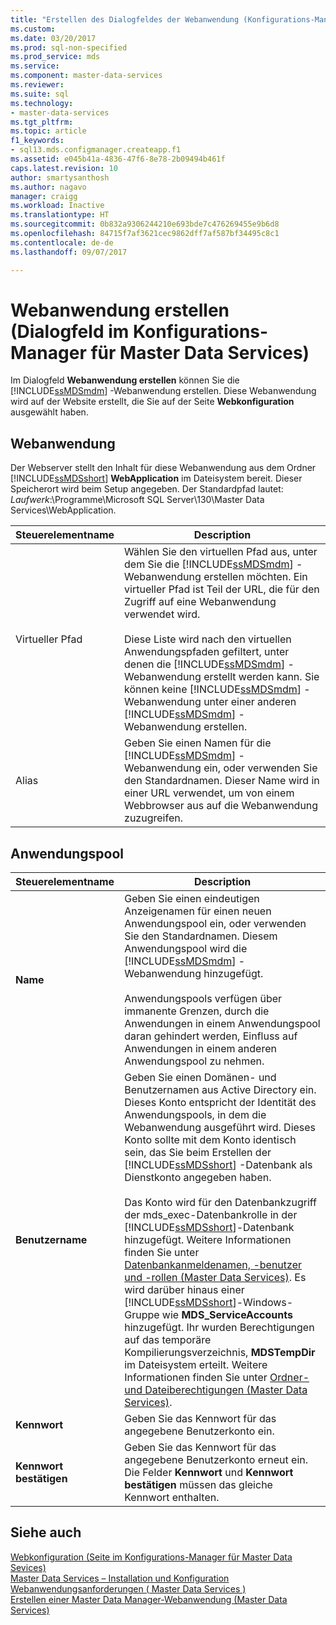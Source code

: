 ```yaml
---
title: "Erstellen des Dialogfeldes der Webanwendung (Konfigurations-Manager für Master Data Services) | Microsoft-Dokumentation"
ms.custom: 
ms.date: 03/20/2017
ms.prod: sql-non-specified
ms.prod_service: mds
ms.service: 
ms.component: master-data-services
ms.reviewer: 
ms.suite: sql
ms.technology:
- master-data-services
ms.tgt_pltfrm: 
ms.topic: article
f1_keywords:
- sql13.mds.configmanager.createapp.f1
ms.assetid: e045b41a-4836-47f6-8e78-2b09494b461f
caps.latest.revision: 10
author: smartysanthosh
ms.author: nagavo
manager: craigg
ms.workload: Inactive
ms.translationtype: HT
ms.sourcegitcommit: 0b832a9306244210e693bde7c476269455e9b6d8
ms.openlocfilehash: 84715f7af3621cec9862dff7af587bf34495c8c1
ms.contentlocale: de-de
ms.lasthandoff: 09/07/2017

---
```

# <a name="create-web-application-dialog-box-master-data-services-configuration-manager"></a>Webanwendung erstellen (Dialogfeld im Konfigurations-Manager für Master Data Services)
  Im Dialogfeld **Webanwendung erstellen** können Sie die [!INCLUDE[ssMDSmdm](../includes/ssmdsmdm-md.md)] -Webanwendung erstellen. Diese Webanwendung wird auf der Website erstellt, die Sie auf der Seite **Webkonfiguration** ausgewählt haben.  
  
## <a name="web-application"></a>Webanwendung  
 Der Webserver stellt den Inhalt für diese Webanwendung aus dem Ordner [!INCLUDE[ssMDSshort](../includes/ssmdsshort-md.md)] **WebApplication** im Dateisystem bereit. Dieser Speicherort wird beim Setup angegeben. Der Standardpfad lautet: *Laufwerk*:\Programme\Microsoft SQL Server\130\Master Data Services\WebApplication.  
  
|Steuerelementname|Description|  
|------------------|-----------------|  
|Virtueller Pfad|Wählen Sie den virtuellen Pfad aus, unter dem Sie die [!INCLUDE[ssMDSmdm](../includes/ssmdsmdm-md.md)] -Webanwendung erstellen möchten. Ein virtueller Pfad ist Teil der URL, die für den Zugriff auf eine Webanwendung verwendet wird.<br /><br /> Diese Liste wird nach den virtuellen Anwendungspfaden gefiltert, unter denen die [!INCLUDE[ssMDSmdm](../includes/ssmdsmdm-md.md)] -Webanwendung erstellt werden kann. Sie können keine [!INCLUDE[ssMDSmdm](../includes/ssmdsmdm-md.md)] -Webanwendung unter einer anderen [!INCLUDE[ssMDSmdm](../includes/ssmdsmdm-md.md)] -Webanwendung erstellen.|  
|Alias|Geben Sie einen Namen für die [!INCLUDE[ssMDSmdm](../includes/ssmdsmdm-md.md)] -Webanwendung ein, oder verwenden Sie den Standardnamen. Dieser Name wird in einer URL verwendet, um von einem Webbrowser aus auf die Webanwendung zuzugreifen.|  
  
## <a name="application-pool"></a>Anwendungspool  
  
|Steuerelementname|Description|  
|------------------|-----------------|  
|**Name**|Geben Sie einen eindeutigen Anzeigenamen für einen neuen Anwendungspool ein, oder verwenden Sie den Standardnamen. Diesem Anwendungspool wird die [!INCLUDE[ssMDSmdm](../includes/ssmdsmdm-md.md)] -Webanwendung hinzugefügt.<br /><br /> Anwendungspools verfügen über immanente Grenzen, durch die Anwendungen in einem Anwendungspool daran gehindert werden, Einfluss auf Anwendungen in einem anderen Anwendungspool zu nehmen.|  
|**Benutzername**|Geben Sie einen Domänen- und Benutzernamen aus Active Directory ein. Dieses Konto entspricht der Identität des Anwendungspools, in dem die Webanwendung ausgeführt wird. Dieses Konto sollte mit dem Konto identisch sein, das Sie beim Erstellen der [!INCLUDE[ssMDSshort](../includes/ssmdsshort-md.md)] -Datenbank als Dienstkonto angegeben haben.<br /><br /> Das Konto wird für den Datenbankzugriff der mds_exec-Datenbankrolle in der [!INCLUDE[ssMDSshort](../includes/ssmdsshort-md.md)]-Datenbank hinzugefügt. Weitere Informationen finden Sie unter [Datenbankanmeldenamen, -benutzer und -rollen &#40;Master Data Services&#41;](../master-data-services/database-logins-users-and-roles-master-data-services.md). Es wird darüber hinaus einer [!INCLUDE[ssMDSshort](../includes/ssmdsshort-md.md)]-Windows-Gruppe wie **MDS_ServiceAccounts** hinzugefügt. Ihr wurden Berechtigungen auf das temporäre Kompilierungsverzeichnis, **MDSTempDir** im Dateisystem erteilt. Weitere Informationen finden Sie unter [Ordner- und Dateiberechtigungen &#40;Master Data Services&#41;](../master-data-services/folder-and-file-permissions-master-data-services.md).|  
|**Kennwort**|Geben Sie das Kennwort für das angegebene Benutzerkonto ein.|  
|**Kennwort bestätigen**|Geben Sie das Kennwort für das angegebene Benutzerkonto erneut ein. Die Felder **Kennwort** und **Kennwort bestätigen** müssen das gleiche Kennwort enthalten.|  
  
## <a name="see-also"></a>Siehe auch  
 [Webkonfiguration &#40;Seite im Konfigurations-Manager für Master Data Sevices&#41;](../master-data-services/web-configuration-page-master-data-services-configuration-manager.md)   
[Master Data Services – Installation und Konfiguration](../master-data-services/master-data-services-installation-and-configuration.md) [Webanwendungsanforderungen &#40; Master Data Services &#41;](../master-data-services/install-windows/web-application-requirements-master-data-services.md)   
 [Erstellen einer Master Data Manager-Webanwendung &#40;Master Data Services&#41;](../master-data-services/install-windows/create-a-master-data-manager-web-application-master-data-services.md)  
  
  

